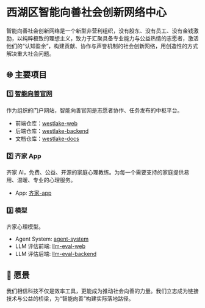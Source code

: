 # 西湖区智能向善社会创新网络中心

智能向善社会创新网络是一个新型非营利组织，没有股东、没有员工、没有金钱激励，以纯粹极致的理想主义，致力于汇聚具备专业能力与公益热情的志愿者，激活他们的“认知盈余”，构建贡献、协作与声誉机制的社会创新网络，用创造性的方式解决重大社会问题。

## 🌐 主要项目

### 1️⃣ [智能向善官网](https://westlakeaiforgood.com/)

作为组织的门户网站，智能向善官网是志愿者协作、任务发布的中枢平台。

* 前端仓库：[westlake-web](https://github.com/agiforgood/westlake-web)
* 后端仓库：[westlake-backend](https://github.com/agiforgood/westlake-backend)
* 文档仓库：[westlake-docs](https://github.com/agiforgood/westlake-docs)

### 2️⃣ 齐家 App

齐家 AI，免费、公益、开源的家庭心理教练。为每一个需要支持的家庭提供易用、温暖、专业的心理服务。

* App: [齐家-app](https://github.com/agiforgood/qijia-app)

### 3️⃣ 模型

齐家心理模型。

* Agent System: [agent-system](https://github.com/agiforgood/agent-system)
* LLM 评估前端: [llm-eval-web](https://github.com/agiforgood/llm-eval-web)
* LLM 评估后端: [llm-eval-backend](https://github.com/agiforgood/llm-eval-backend)

## 🧭 愿景

我们相信科技不仅是效率工具，更能成为推动社会向善的力量。我们立志成为链接技术与公益的桥梁，为“智能向善”构建实际落地路径。
